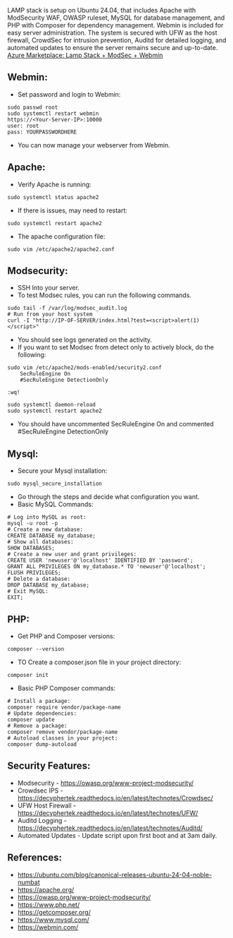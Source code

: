 LAMP stack is setup on Ubuntu 24.04, that includes Apache with ModSecurity WAF, OWASP ruleset, MySQL 
for database management, and PHP with Composer for dependency management. Webmin is included for easy 
server administration. The system is secured with UFW as the host firewall, CrowdSec for intrusion prevention, 
Auditd for detailed logging, and automated updates to ensure the server remains secure and up-to-date.
[Azure Marketplace: Lamp Stack + ModSec + Webmin ](https://azuremarketplace.microsoft.com/en-us/marketplace/apps/decyphertek.lamp-stack?tab=Overview)


Webmin:
-------
* Set password and login to Webmin:
```
sudo passwd root
sudo systemctl restart webmin
https://<Your-Server-IP>:10000
user: root
pass: YOURPASSWORDHERE
```
* You can now manage your webserver from Webmin.

Apache:
-------
* Verify Apache is running:
```
sudo systemctl status apache2
```
* If there is issues, may need to restart:
```
sudo systemctl restart apache2
```
* The apache configuration file:
```
sudo vim /etc/apache2/apache2.conf
```

Modsecurity:
--------------
* SSH Into your server.
* To test Modsec rules, you can run the following commands.
```
sudo tail -f /var/log/modsec_audit.log
# Run from your host system
curl -I "http://IP-OF-SERVER/index.html?test=<script>alert(1)</script>"
```
* You should see logs generated on the activity.
* If you want to set Modsec from detect only to actively block, do the following:
```
sudo vim /etc/apache2/mods-enabled/security2.conf
    SecRuleEngine On
    #SecRuleEngine DetectionOnly 

:wq!

sudo systemctl daemon-reload
sudo systemctl restart apache2

```
* You should have uncommented SecRuleEngine On and commented #SecRuleEngine DetectionOnly 

Mysql:
-------
* Secure your Mysql installation:
```
sudo mysql_secure_installation
```
* Go through the steps and decide what configuration you want. 
* Basic MySQL Commands:
```
# Log into MySQL as root:
mysql -u root -p
# Create a new database:
CREATE DATABASE my_database;
# Show all databases:
SHOW DATABASES;
# Create a new user and grant privileges:
CREATE USER 'newuser'@'localhost' IDENTIFIED BY 'password';
GRANT ALL PRIVILEGES ON my_database.* TO 'newuser'@'localhost';
FLUSH PRIVILEGES;
# Delete a database:
DROP DATABASE my_database;
# Exit MySQL:
EXIT;
```

PHP:
----
* Get PHP and Composer versions:
```
composer --version
```
* TO Create a composer.json file in your project directory:
```
composer init
```
* Basic PHP Composer commands:
```
# Install a package:
composer require vendor/package-name
# Update dependencies:
composer update
# Remove a package:
composer remove vendor/package-name
# Autoload classes in your project:
composer dump-autoload
```

Security Features:
------------------
* Modsecurity - https://owasp.org/www-project-modsecurity/
* Crowdsec IPS - https://decyphertek.readthedocs.io/en/latest/technotes/Crowdsec/
* UFW Host Firewall - https://decyphertek.readthedocs.io/en/latest/technotes/UFW/
* Auditd Logging - https://decyphertek.readthedocs.io/en/latest/technotes/Auditd/
* Automated Updates - Update script upon first boot and at 3am daily.

References:
-----------
* https://ubuntu.com/blog/canonical-releases-ubuntu-24-04-noble-numbat
* https://apache.org/
* https://owasp.org/www-project-modsecurity/
* https://www.php.net/
* https://getcomposer.org/
* https://www.mysql.com/
* https://webmin.com/